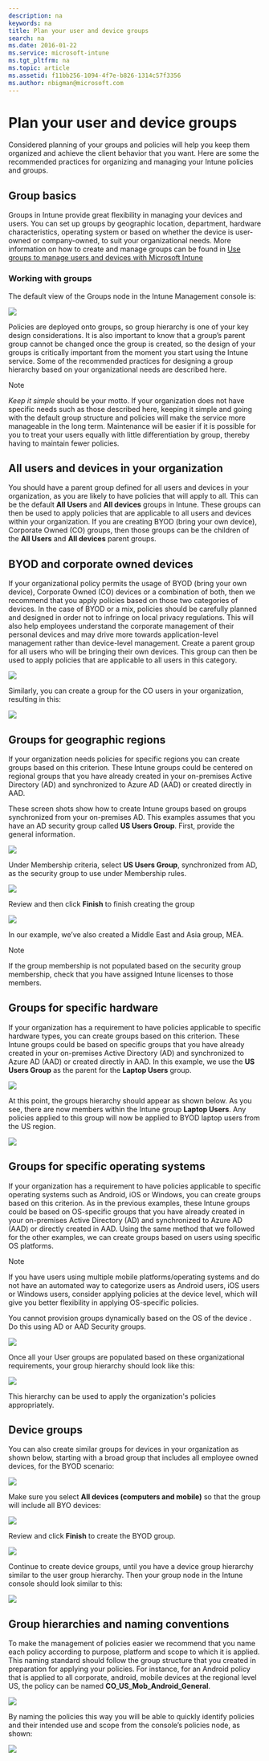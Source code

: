 ```yaml
---
description: na
keywords: na
title: Plan your user and device groups
search: na
ms.date: 2016-01-22
ms.service: microsoft-intune
ms.tgt_pltfrm: na
ms.topic: article
ms.assetid: f11bb256-1094-4f7e-b826-1314c57f3356
ms.author: nbigman@microsoft.com
---
```

# Plan your user and device groups
Considered planning of your groups and policies will help you keep them organized and achieve the client behavior that you want. Here are some the recommended practices for organizing and managing your Intune policies and groups.

## Group basics
Groups in Intune provide great flexibility in managing your devices and users. You can set up groups by geographic location, department, hardware characteristics, operating system or based on whether the device is user-owned or company-owned, to suit your organizational needs.  More information on how to create and manage groups can be found in [Use groups to manage users and devices with Microsoft Intune](../Topic/Use_groups_to_manage_users_and_devices_with_Microsoft_Intune.md)

### Working with groups
The default view of the Groups node in the Intune Management console is:

![](../Image/Group_planning/Intune_Planning_Groups_Default_small.jpg)

Policies are deployed onto groups, so group hierarchy is one of your key design considerations. It is also important to know that a group’s parent group cannot be changed once the group is created, so the design of your groups is critically important from the moment you start using the Intune service. Some of the recommended practices for designing a group hierarchy based on your organizational needs are  described here.

> [!NOTE]
> *Keep it simple* should be your motto. If your organization does not have specific needs such as those described here, keeping it simple and going with the default group structure and policies will make the service more manageable in the long term. Maintenance will be easier if it is possible for you to treat your users equally with little differentiation by group,  thereby having to maintain  fewer policies.

## All users and devices in your organization
You should have a parent group defined for all users and devices in your organization, as you are likely to have policies that will apply to all. This can be the default **All Users** and **All devices** groups in Intune. These groups can then be used to apply policies that are applicable to all users and devices within your organization. If you are creating BYOD (bring your own device), Corporate Owned (CO) groups, then those groups can be the children of the **All Users** and **All devices**  parent groups.

## BYOD and corporate owned devices
If your organizational policy permits the usage of BYOD (bring your own device), Corporate Owned (CO) devices or a combination of both, then we recommend that you apply policies based on those two categories of devices. In the case of BYOD or a mix, policies should be carefully planned and designed in order not to infringe on local privacy regulations. This will also help employees understand the corporate management of their personal devices and may drive more towards application-level management rather than device-level management. Create a parent group for all users who will be bringing their own devices. This group can then be used to apply policies that are applicable to all users in this category.

![](../Image/Group_planning/Intune_Planning_Groups_BYOD_small.jpg)

Similarly, you can create a group for the CO users in your organization, resulting in this:

![](../Image/Group_planning/Intune_Planning_Groups_BYOD_Hierachy_View_small.jpg)

## Groups for geographic regions
If your organization needs policies for specific regions you can create groups based on this criterion.  These Intune groups could be centered on regional groups that you have already created in your on-premises Active Directory (AD) and synchronized to Azure AD (AAD) or created directly in AAD.

These screen shots show how to create Intune groups based on groups synchronized from your on-premises AD. This examples assumes that you have an AD security group called **US Users Group**. First, provide the general information.

![](../Image/Group_planning/Intune_Planning_Groups_AD_General_small.jpg)

Under Membership criteria, select **US Users Group**, synchronized from AD,  as the security group to use under Membership rules.

![](../Image/Group_planning/Intune_Planning_Groups_AD_Criteria_small.jpg)

Review and then click **Finish** to finish creating the group

![](../Image/Group_planning/Intune_Planning_Groups_AD_Summary_small.jpg)

In our example, we’ve also created a Middle East and Asia group, MEA.

> [!NOTE]
> If the group membership is not populated based on the security group membership, check that you have assigned Intune licenses to those members.

## Groups for specific hardware
If your organization has a requirement to have policies applicable to specific hardware types, you can create groups based on this criterion.  These Intune groups could be based on specific groups that you have already created in your on-premises Active Directory (AD) and synchronized to Azure AD (AAD) or created directly in AAD. In this example, we use the **US Users Group** as the parent for the **Laptop Users** group.

![](../Image/Group_planning/Intune_Planning_Groups_Laptop_small.jpg)

At this point, the groups hierarchy should appear as shown below. As you see, there are now members within the Intune group **Laptop Users**. Any policies applied to this group will now be applied to  BYOD laptop users from the US region.

![](../Image/Group_planning/Intune_Planning_Groups_Laptop_Hierarchy_small.jpg)

## Groups for specific operating systems
If your organization has a requirement to have policies applicable to specific operating systems  such as Android, iOS or Windows, you can create groups based on this criterion. As in the previous examples, these Intune groups could be based on OS-specific groups that you have already created in your on-premises Active Directory (AD) and synchronized to Azure AD (AAD) or directly created in AAD.
Using the same method that we followed for the other examples, we can create groups based on users using specific OS platforms.

> [!NOTE]
> If you have users using multiple mobile platforms/operating systems and do not have an automated way to categorize users  as Android users, iOS users or Windows users, consider applying policies at the device level, which will give you better flexibility in applying OS-specific policies.
> 
> You cannot provision groups dynamically based on the OS of the device . Do this using AD or AAD Security groups.

![](../Image/Group_planning/Intune_Planning_Groups_OS_Hierachy_small.jpg)

Once all your User groups are populated based on these organizational requirements, your group hierarchy should look like this:

![](../Image/Group_planning/Intune_Planning_Groups_Midpoint_Hierachy_small.jpg)

This hierarchy can be used to apply the organization's policies appropriately.

## Device groups
You can also create similar groups for devices in your organization as shown below, starting with a broad group that includes all employee owned devices, for the BYOD scenario:

![](../Image/Group_planning/Intune_Planning_Groups_Device_General_small.jpg)

Make sure you select **All devices (computers and mobile)** so that the group will include all BYO devices:

![](../Image/Group_planning/Intune_Planning_Groups_Device_Criteria_small.jpg)

Review and click **Finish** to create the BYOD group.

![](../Image/Group_planning/Intune_Planning_Groups_Device_Summary_small.jpg)

Continue to create device groups, until you have a device group hierarchy similar to the user group hierarchy. Then your group node in the Intune console should look similar to this:

![](../Image/Group_planning/Intune_Groups_Hierarchy_Final_Small.jpg)

## Group hierarchies and naming conventions
To make the management of policies easier we recommend that you name each policy according to  purpose, platform and  scope to which it is applied. This naming standard should follow the group structure that you created  in preparation for applying your policies.
For instance, for an Android policy that is applied to all corporate, android, mobile devices at the regional level US, the policy can be named 
**CO_US_Mob_Android_General**.

![](../Image/Group_planning/Intune_planning_policy_android_small.jpg)

By naming the policies this way you will be able to quickly identify policies and their intended use and scope from the console’s policies node, as shown:

![](../Image/Group_planning/Intune_planning_policy_view_small.jpg)

